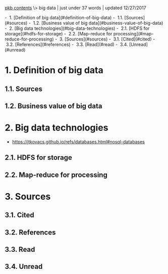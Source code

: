 <p class="path"><a href="../pkb.html">pkb contents</a> \> big data | just under 37 words | updated 12/27/2017</p><div class="TOC">- &nbsp;1. [Definition of big data](#definition-of-big-data)
	- &nbsp;1.1. [Sources](#sources)
	- &nbsp;1.2. [Business value of big data](#business-value-of-big-data)
- &nbsp;2. [Big data technologies](#big-data-technologies)
	- &nbsp;2.1. [HDFS for storage](#hdfs-for-storage)
	- &nbsp;2.2. [Map-reduce for processing](#map-reduce-for-processing)
- &nbsp;3. [Sources](#sources)
	- &nbsp;3.1. [Cited](#cited)
	- &nbsp;3.2. [References](#references)
	- &nbsp;3.3. [Read](#read)
	- &nbsp;3.4. [Unread](#unread)
</div>

# 1. Definition of big data

## 1.1. Sources

## 1.2. Business value of big data




# 2. Big data technologies

- https://jtkovacs.github.io/refs/databases.html#nosql-databases

## 2.1. HDFS for storage

## 2.2. Map-reduce for processing



# 3. Sources

## 3.1. Cited

## 3.2. References

## 3.3. Read

## 3.4. Unread
